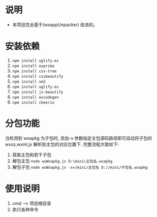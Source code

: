 
# 说明
- 本项目完全基于(wxappUnpacker) 改进的。


# 安装依赖
1. `npm install uglify-es`
2. `npm install esprima`
3. `npm install css-tree`
4. `npm install cssbeautify`
5. `npm install vm2`
6. `npm install uglify-es`
7. `npm install js-beautify`
8. `npm install escodegen`
9. `npm install cheerio`

# 分包功能
当检测到 wxapkg 为子包时, 添加-s 参数指定主包源码路径即可自动将子包的 wxss,wxml,js 解析到主包的对应位置下. 完整流程大致如下: 
1. 获取主包和若干子包
2. 解包主包 `node wuWxapkg.js D:\mini\主包名.wxapkg`
3. 解包子包 `node wuWxapkg.js -s=/mini/主包名 D://mini/子包名.wxapkg`

# 使用说明
1. cmd ——> 项目根目录
2. 执行各种命令
